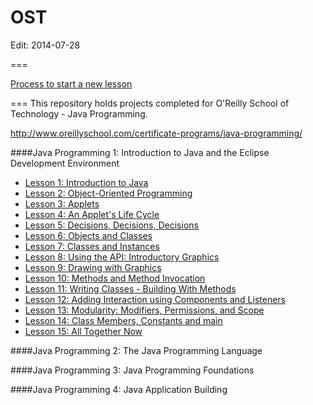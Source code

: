 OST
===
Edit: 2014-07-28

===

[Process to start a new lesson](./new_lesson.md)


===
This repository holds projects completed for O'Reilly School of Technology - Java Programming.

http://www.oreillyschool.com/certificate-programs/java-programming/

####Java Programming 1: Introduction to Java and the Eclipse Development Environment
* [Lesson 1: Introduction to Java](https://github.com/bbachmey/OST/tree/master/Java1)
* [Lesson 2: Object-Oriented Programming](https://github.com/bbachmey/OST/tree/master/Java1)
* [Lesson 3: Applets](https://github.com/bbachmey/OST/tree/master/Java1)
* [Lesson 4: An Applet's Life Cycle](https://github.com/bbachmey/OST/tree/master/Java1)
* [Lesson 5: Decisions, Decisions, Decisions](https://github.com/bbachmey/OST/tree/master/Java1)
* [Lesson 6: Objects and Classes](https://github.com/bbachmey/OST/tree/master/Java1)
* [Lesson 7: Classes and Instances](https://github.com/bbachmey/OST/tree/master/Java1)
* [Lesson 8: Using the API: Introductory Graphics](https://github.com/bbachmey/OST/tree/master/Java1)
* [Lesson 9: Drawing with Graphics](https://github.com/bbachmey/OST/tree/master/Java1)
* [Lesson 10: Methods and Method Invocation](http://courses.oreillyschool.com/java1/javaOne10.html)
* [Lesson 11: Writing Classes - Building With Methods](https://github.com/bbachmey/OST/tree/master/Java1)
* [Lesson 12: Adding Interaction using Components and Listeners](https://github.com/bbachmey/OST/tree/master/Java1)
* [Lesson 13: Modularity: Modifiers, Permissions, and Scope](https://github.com/bbachmey/OST/tree/master/Java1)
* [Lesson 14: Class Members, Constants and main](https://github.com/bbachmey/OST/tree/master/Java1)
* [Lesson 15: All Together Now](https://github.com/bbachmey/OST/tree/master/Java1)

####Java Programming 2: The Java Programming Language

####Java Programming 3: Java Programming Foundations

####Java Programming 4: Java Application Building
